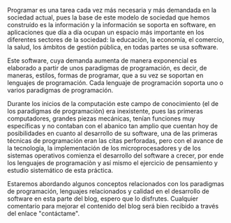 Programar es una tarea cada vez más necesaria y más demandada en la sociedad actual, pues la base de este modelo de sociedad que hemos construído es la información y la información se soporta en software, en aplicaciones que día a día ocupan un espacio más importante en los diferentes sectores de la sociedad: la educación, la economía, el comercio, la salud, los ámbitos de gestión pública, en todas partes se usa software.

Este software, cuya demanda aumenta de manera exponencial es elaborado a partir de unos paradigmas de programación, es decir, de maneras, estilos, formas de programar, que a su vez se soportan en lenguajes de programación. Cada lenguaje de programación soporta uno o varios paradigmas de programación.

Durante los inicios de la computación este campo de conocimiento (el de los paradigmas de programaciòn) era inexistente, pues las primeras computadores, grandes piezas mecánicas, tenían funciones muy específicas y no contaban con el abanico tan amplio que cuentan hoy de posibilidades en cuanto al desarrollo de su software, una de las primeras técnicas de programación eran las citas perforadas, pero con el avance de la tecnología, la implementación de los microprocesadores y de los sistemas operativos comienza el desarrollo del software a crecer, por ende los lenguajes de programaciòn y así mismo el ejercicio de pensamiento y estudio sistemático de esta práctica.

Estaremos abordando algunos conceptos relacionados con los paradigmas de programación, lenguajes relacionados y calidad en el desarrollo de software en esta parte del blog, espero que lo disfrutes. Cualquier comentario para mejorar el contenido del blog será bien recibido a través del enlace "contáctame".